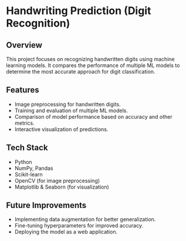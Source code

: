 
# Handwriting Prediction (Digit Recognition)

## Overview
This project focuses on recognizing handwritten digits using machine learning models. It compares the performance of multiple ML models to determine the most accurate approach for digit classification.

## Features
- Image preprocessing for handwritten digits.
- Training and evaluation of multiple ML models.
- Comparison of model performance based on accuracy and other metrics.
- Interactive visualization of predictions.

## Tech Stack
- Python
- NumPy, Pandas
- Scikit-learn
- OpenCV (for image preprocessing)
- Matplotlib & Seaborn (for visualization)

## Future Improvements
- Implementing data augmentation for better generalization.
- Fine-tuning hyperparameters for improved accuracy.
- Deploying the model as a web application.

